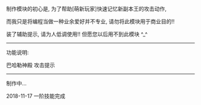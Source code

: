 制作模块的初心是, 为了帮助[萌新玩家]快速记忆新副本王的攻击动作,

而我只是将编程当做一种业余爱好并不专业, 请勿将此模块用于商业目的!!

装了辅助提示, 请为人低调使用!! 但愿您以后用不到此模块 ^_^

------------------------------

功能说明:

巴哈勒神殿 攻击提示

------------------------------

制作中...

2018-11-17 一阶技能完成
